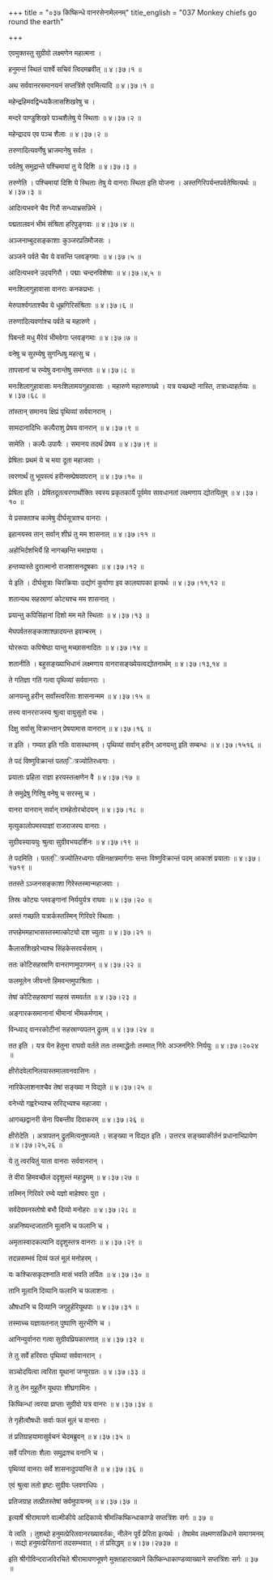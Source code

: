 +++
title = "०३७ किष्किन्धे वानरसेनामेलनम्"
title_english = "037 Monkey chiefs go round the earth"

+++


एवमुक्तस्तु सुग्रीवो लक्ष्मणेन महात्मना ।  

हनुमन्तं स्थितं पार्श्वे सचिवं त्विदमब्रवीत्  ॥  ४।३७।१  ॥   

अथ सर्ववानरसमानयनं सप्तत्रिंशे एवमित्यादि  ॥  ४।३७।१  ॥   

  

महेन्द्रहिमवद्विन्ध्यकैलासशिखरेषु च ।  

मन्दरे पाण्डुशिखरे पञ्चशैलेषु ये स्थिताः  ॥  ४।३७।२  ॥   

महेन्द्रादय एव पञ्च शैलाः  ॥  ४।३७।२  ॥   

  

तरुणादित्यवर्णेषु भ्राजमानेषु सर्वतः ।  

पर्वतेषु समुद्रान्ते पश्चिमायां तु ये दिशि  ॥  ४।३७।३  ॥   

तरुणेति । पश्चिमायां दिशि ये स्थिताः तेषु ये वानराः स्थिता इति योजना ।
अस्तगिरिपर्यन्तपर्वतेष्वित्यर्थः  ॥  ४।३७।३  ॥   

  

आदित्यभवने चैव गिरौ सन्ध्याभ्रसन्निभे ।  

पद्मतालवनं भीमं संश्रिता हरिपुङ्गवाः  ॥  ४।३७।४  ॥   

अञ्जनाम्बुदसङ्काशाः कुञ्जरप्रतिमौजसः ।  

अञ्जने पर्वते चैव ये वसन्ति प्लवङ्गमाः  ॥  ४।३७।५  ॥   

आदित्यभवने उदयगिरौ । पद्माः चन्दनविशेषाः  ॥  ४।३७।४,५  ॥   

  

मनःशिलागुहावासा वानराः कनकप्रभाः ।  

मेरुपार्श्वगताश्चैव ये धूम्रगिरिसंश्रिताः  ॥  ४।३७।६  ॥   

तरुणादित्यवर्णाश्च पर्वते च महारुणे ।  

पिबन्तो मधु मैरेयं भीमवेगाः प्लवङ्गमाः  ॥  ४।३७।७  ॥   

वनेषु च सुरम्येषु सुगन्धिषु महत्सु च ।  

तापसानां च रम्येषु वनान्तेषु समन्ततः  ॥  ४।३७।८  ॥   

मनःशिलागुहावासाः मनःशिलामयगुहावासाः । महारुणे महारुणाख्ये । यत्र
यच्छब्दो नास्ति, तत्राध्याहर्तव्यः  ॥  ४।३७।६८  ॥   

  

तांस्तान् समानय क्षिप्रं पृथिव्यां सर्ववानरान् ।  

सामदानादिभिः कल्पैराशु प्रेषय वानरान्  ॥  ४।३७।९  ॥   

सामेति । कल्पैः उपायैः । समानय तदर्थं प्रेषय  ॥  ४।३७।९  ॥   

  

प्रेषिताः प्रथमं ये च मया दूता महाजवाः ।  

त्वरणार्थं तु भूयस्त्वं हरीन्सम्प्रेषयापरान्  ॥  ४।३७।१०  ॥   

प्रेषिता इति । प्रेषितदूतत्वरणार्थोक्तिः स्वस्य प्रकृतकार्ये पूर्वमेव
सावधानतां लक्ष्मणाय द्योतयितुम्  ॥  ४।३७।१०  ॥   

  

ये प्रसक्ताश्च कामेषु दीर्घसूत्राश्च वानराः ।  

इहानयस्व तान् सर्वान् शीघ्रं तु मम शासनात्  ॥  ४।३७।११  ॥   

अहोभिर्दशभिर्ये हि नागच्छन्ति ममाज्ञया ।  

हन्तव्यास्ते दुरात्मानो राजशासनदूषकाः  ॥  ४।३७।१२  ॥   

ये इति । दीर्घसूत्राः चिरक्रियाः उद्योगं कुर्वाणा इव कालयापका इत्यर्थः
 ॥  ४।३७।११,१२  ॥   

  

शतान्यथ सहस्राणां कोट्यश्च मम शासनात् ।  

प्रयान्तु कपिसिंहानां दिशो मम मते स्थिताः  ॥  ४।३७।१३  ॥   

मेघपर्वतसङ्काशाश्छादयन्त इवाम्बरम् ।  

घोररूपाः कपिश्रेष्ठा यान्तु मच्छासनादितः  ॥  ४।३७।१४  ॥   

शतानीति । बहुसङ्ख्याभिधानं लक्ष्मणाय वानरासङ्ख्येयत्वद्योतनार्थम्  ॥ 
४।३७।१३,१४  ॥   

  

ते गतिज्ञा गतिं गत्वा पृथिव्यां सर्ववानराः ।  

आनयन्तु हरीन् सर्वांस्त्वरिताः शासनान्मम  ॥  ४।३७।१५  ॥   

तस्य वानरराजस्य श्रुत्वा वायुसुतो वचः ।  

दिक्षु सर्वासु विक्रान्तान् प्रेषयामास वानरान्  ॥  ४।३७।१६  ॥   

त इति । गम्यत इति गतिः वासस्थानम् । पृथिव्यां सर्वान् हरीन् आनयन्तु इति
सम्बन्धः  ॥  ४।३७।१५१६  ॥   

  

ते पदं विष्णुविक्रान्तं पतत्ित्रज्योतिरध्वगाः ।  

प्रयाताः प्रहिता राज्ञा हरयस्तत्क्षणेन वै  ॥  ४।३७।१७  ॥   

ते समुद्रेषु गिरिषु वनेषु च सरस्सु च ।  

वानरा वानरान् सर्वान् रामहेतोरचोदयन्  ॥  ४।३७।१८  ॥   

मृत्युकालोपमस्याज्ञां राजराजस्य वानराः ।  

सुग्रीवस्याययुः श्रुत्वा सुग्रीवभयदर्शिनः  ॥  ४।३७।१९  ॥   

ते पदमिति । पतत्ित्रज्योतिरध्वगाः पक्षिनक्षत्रमार्गगाः सन्तः
विष्णुविक्रान्तं पदम् आकाशं प्रयाताः  ॥  ४।३७।१७१९  ॥   

  

ततस्ते ऽञ्जनसङ्काशा गिरेस्तस्मान्महाजवाः ।  

तिस्रः कोट्यः प्लवङ्गानां निर्ययुर्यत्र राघवः  ॥  ४।३७।२०  ॥   

अस्तं गच्छति यत्रार्कस्तस्मिन् गिरिवरे स्थिताः ।  

तप्तहेममहाभासस्तस्मात्कोट्यो दश च्युताः  ॥  ४।३७।२१  ॥   

कैलासशिखरेभ्यश्च सिंहकेसरवर्चसाम् ।  

ततः कोटिसहस्राणि वानराणामुपागमन्  ॥  ४।३७।२२  ॥   

फलमूलेन जीवन्तो हिमवन्तमुपाश्रिताः ।  

तेषां कोटिसहस्राणां सहस्रं समवर्तत  ॥  ४।३७।२३  ॥   

अङ्गारकसमानानां भीमानां भीमकर्मणाम् ।  

विन्ध्याद् वानरकोटीनां सहस्राण्यपतन् द्रुतम्  ॥  ४।३७।२४  ॥   

तत इति । यत्र येन हेतुना राघवो वर्तते ततः तस्माद्धेतोः तस्मात् गिरेः
अञ्जनगिरेः निर्ययुः  ॥  ४।३७।२०२४  ॥   

  

क्षीरोदवेलानिलयास्तमालवनवासिनः ।  

नारिकेलाशनाश्चैव तेषां सङ्ख्या न विद्यते  ॥  ४।३७।२५  ॥   

वनेभ्यो गह्वरेभ्यश्च सरिद्भ्यश्च महाजवा ।  

आगच्छद्वानरी सेना पिबन्तीव दिवाकरम्  ॥  ४।३७।२६  ॥   

क्षीरोदेति । अत्रापतन् द्रुतमित्यनुषज्यते । सङ्ख्या न विद्यत इति ।
उत्तरत्र सङ्ख्याकीर्तनं प्रधानाभिप्रायेण  ॥  ४।३७।२५,२६  ॥   

  

ये तु त्वरयितुं याता वानराः सर्ववानरान् ।  

ते वीरा हिमवच्छैलं ददृशुस्तं महाद्रुमम्  ॥  ४।३७।२७  ॥   

तस्मिन् गिरिवरे रम्ये यज्ञो माहेश्वरः पुरा ।  

सर्वदेवमनस्तोषो बभौ दिव्यो मनोहरः  ॥  ४।३७।२८  ॥   

अन्ननिष्यन्दजातानि मूलानि च फलानि च ।  

अमृतास्वादकल्पानि ददृशुस्तत्र वानराः  ॥  ४।३७।२९  ॥   

तदन्नसम्भवं दिव्यं फलं मूलं मनोहरम् ।  

यः कश्चित्सकृदश्नाति मासं भवति तर्पितः  ॥  ४।३७।३०  ॥   

तानि मूलानि दिव्यानि फलानि च फलाशनाः ।  

औषधानि च दिव्यानि जगृहुर्हरियूथपाः  ॥  ४।३७।३१  ॥   

तस्माच्च यज्ञायतनात् पुष्पाणि सुरभीणि च ।  

आनिन्युर्वानरा गत्वा सुग्रीवप्रियकारणात्  ॥  ४।३७।३२  ॥   

ते तु सर्वे हरिवराः पृथिव्यां सर्ववानरान् ।  

सञ्चोदयित्वा त्वरिता यूथानां जग्मुरग्रतः  ॥  ४।३७।३३  ॥   

ते तु तेन मुहूर्तेन यूथपाः शीघ्रगामिनः ।  

किष्किन्धां त्वरया प्राप्ताः सुग्रीवो यत्र वानरः  ॥  ४।३७।३४  ॥   

ते गृहीत्वौषधीः सर्वाः फलं मूलं च वानराः ।  

तं प्रतिग्राहयामासुर्वचनं चेदमब्रुवन्  ॥  ४।३७।३५  ॥   

सर्वे परिगताः शैलाः समुद्राश्च वनानि च ।  

पृथिव्यां वानराः सर्वे शासनादुपयान्ति ते  ॥  ४।३७।३६  ॥   

एवं श्रुत्वा ततो हृष्टः सुग्रीवः प्लवगाधिपः ।  

प्रतिजग्राह तत्प्रीतस्तेषां सर्वमुपायनम्  ॥  ४।३७।३७  ॥   

इत्यार्षे श्रीरामायणे वाल्मीकीये आदिकाव्ये श्रीमत्किष्किन्धाकाण्डे
सप्तत्रिंशः सर्गः  ॥  ३७  ॥   

ये त्वति । तुशब्दो हनुमत्प्रेरितवानरख्यावर्तकः, नीलेन पूर्वं प्रेरिता
इत्यर्थः । तेषामेव लक्ष्मणसन्निधाने समागमनम् । सद्यो हनुमत्प्रेरितानां
तदसम्भवात् । तं प्रसिद्धम्  ॥  ४।३७।२७३७  ॥   

इति श्रीगोविन्दराजविरचिते श्रीरामायणभूषणे मुक्ताहाराख्याने
किष्किन्धाकाण्डव्याख्याने सप्तत्रिंशः सर्गः  ॥  ३७  ॥   


